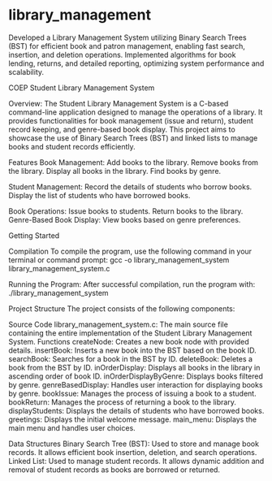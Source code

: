 # library_management
Developed a Library Management System utilizing Binary Search Trees (BST) for efficient book and patron management, enabling fast search, insertion, and deletion operations. Implemented algorithms for book lending, returns, and detailed reporting, optimizing system performance and scalability.

COEP Student Library Management System

Overview:
The Student Library Management System is a C-based command-line application designed to manage the operations of a library. It provides functionalities for book management (issue and return), student record keeping, and genre-based book display. This project aims to showcase the use of Binary Search Trees (BST) and linked lists to manage books and student records efficiently.

Features
Book Management:
Add books to the library.
Remove books from the library.
Display all books in the library.
Find books by genre.

Student Management:
Record the details of students who borrow books.
Display the list of students who have borrowed books.

Book Operations:
Issue books to students.
Return books to the library.
Genre-Based Book Display:
View books based on genre preferences.

Getting Started

Compilation
To compile the program, use the following command in your terminal or command prompt:
gcc -o library_management_system library_management_system.c

Running the Program:
After successful compilation, run the program with:
./library_management_system

Project Structure
The project consists of the following components:

Source Code
library_management_system.c: The main source file containing the entire implementation of the Student Library Management System.
Functions
createNode: Creates a new book node with provided details.
insertBook: Inserts a new book into the BST based on the book ID.
searchBook: Searches for a book in the BST by ID.
deleteBook: Deletes a book from the BST by ID.
inOrderDisplay: Displays all books in the library in ascending order of book ID.
inOrderDisplayByGenre: Displays books filtered by genre.
genreBasedDisplay: Handles user interaction for displaying books by genre.
bookIssue: Manages the process of issuing a book to a student.
bookReturn: Manages the process of returning a book to the library.
displayStudents: Displays the details of students who have borrowed books.
greetings: Displays the initial welcome message.
main_menu: Displays the main menu and handles user choices.

Data Structures
Binary Search Tree (BST): Used to store and manage book records. It allows efficient book insertion, deletion, and search operations.
Linked List: Used to manage student records. It allows dynamic addition and removal of student records as books are borrowed or returned.
